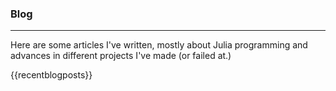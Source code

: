 ### Blog
---

Here are some articles I've written, mostly about Julia programming and advances in different projects I've made (or failed at.)

{{recentblogposts}}
